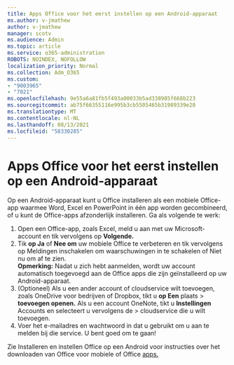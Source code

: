 ```yaml
---
title: Apps Office voor het eerst instellen op een Android-apparaat
ms.author: v-jmathew
author: v-jmathew
manager: scotv
ms.audience: Admin
ms.topic: article
ms.service: o365-administration
ROBOTS: NOINDEX, NOFOLLOW
localization_priority: Normal
ms.collection: Adm_O365
ms.custom:
- "9003965"
- "7021"
ms.openlocfilehash: 9e55a6a81fb5f493a00033b5ad338985f668b223
ms.sourcegitcommit: ab75f66355116e995b3cb5505465b31989339e28
ms.translationtype: MT
ms.contentlocale: nl-NL
ms.lasthandoff: 08/13/2021
ms.locfileid: "58330285"
---
```

# <a name="set-up-office-apps-for-the-first-time-on-an-android-device"></a>Apps Office voor het eerst instellen op een Android-apparaat

Op een Android-apparaat kunt u Office installeren als een mobiele Office-app waarmee Word, Excel en PowerPoint in één app worden gecombineerd, of u kunt de Office-apps afzonderlijk installeren. Ga als volgende te werk:

1. Open een Office-app, zoals Excel, meld u aan met uw Microsoft-account en tik vervolgens op **Volgende.**
2. Tik **op Ja** of **Nee om** uw mobiele Office te  verbeteren en tik vervolgens  op Meldingen inschakelen om waarschuwingen in te schakelen of Niet nu om af te zien.\
    **Opmerking:** Nadat u zich hebt aanmelden, wordt uw account automatisch toegevoegd aan de Office apps die zijn geïnstalleerd op uw Android-apparaat.
3. (Optioneel) Als u een ander account of cloudservice wilt toevoegen, zoals OneDrive voor bedrijven of Dropbox, tikt u **op Een** plaats  >  **toevoegen openen.** Als u een account OneNote, tikt u **Instellingen** Accounts en selecteert u vervolgens de  >  cloudservice die u wilt toevoegen.
4. Voer het e-mailadres en wachtwoord in dat u gebruikt om u aan te melden bij die service. U bent goed om te gaan!

Zie Installeren en instellen Office op een Android voor instructies over het downloaden van Office voor mobiele of Office [apps.](https://go.microsoft.com/fwlink/?linkid=2135287)
